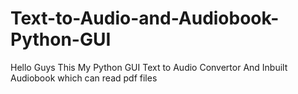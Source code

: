 # Text-to-Audio-and-Audiobook-Python-GUI
Hello Guys This My Python GUI Text to Audio Convertor And Inbuilt Audiobook which can read pdf files
